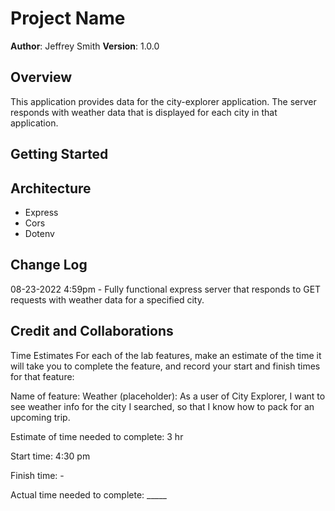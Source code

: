 # Project Name

**Author**: Jeffrey Smith
**Version**: 1.0.0

## Overview

  This application provides data for the city-explorer application. The server responds with weather data that is displayed for each city in that application.

## Getting Started

## Architecture

* Express
* Cors
* Dotenv

## Change Log

08-23-2022 4:59pm - Fully functional express server that responds to GET requests with weather data for a specified city.

## Credit and Collaborations
<!-- Give credit (and a link) to other people or resources that helped you build this application. -->
Time Estimates
For each of the lab features, make an estimate of the time it will take you to complete the feature, and record your start and finish times for that feature:

Name of feature: Weather (placeholder): As a user of City Explorer, I want to see weather info for the city I searched, so that I know how to pack for an upcoming trip.

Estimate of time needed to complete: 3 hr

Start time: 4:30 pm

Finish time: -

Actual time needed to complete: _____